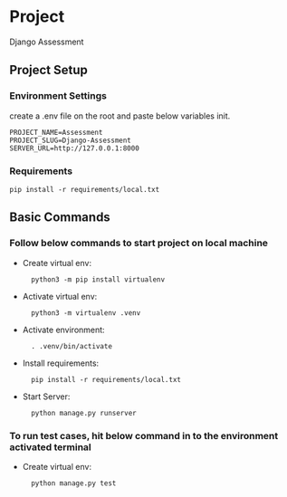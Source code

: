 # Project

Django Assessment


## Project Setup

### Environment Settings

create a .env file on the root and paste below variables init.
```
PROJECT_NAME=Assessment
PROJECT_SLUG=Django-Assessment
SERVER_URL=http://127.0.0.1:8000
```

### Requirements

```shell
pip install -r requirements/local.txt
```

## Basic Commands

### Follow below commands to start project on local machine 

- Create virtual env:

        python3 -m pip install virtualenv

- Activate virtual env:

        python3 -m virtualenv .venv

- Activate environment:
        
        . .venv/bin/activate

- Install requirements:
        
        pip install -r requirements/local.txt

- Start Server:
        
        python manage.py runserver


### To run test cases, hit below command in to the environment activated terminal 

- Create virtual env:

        python manage.py test